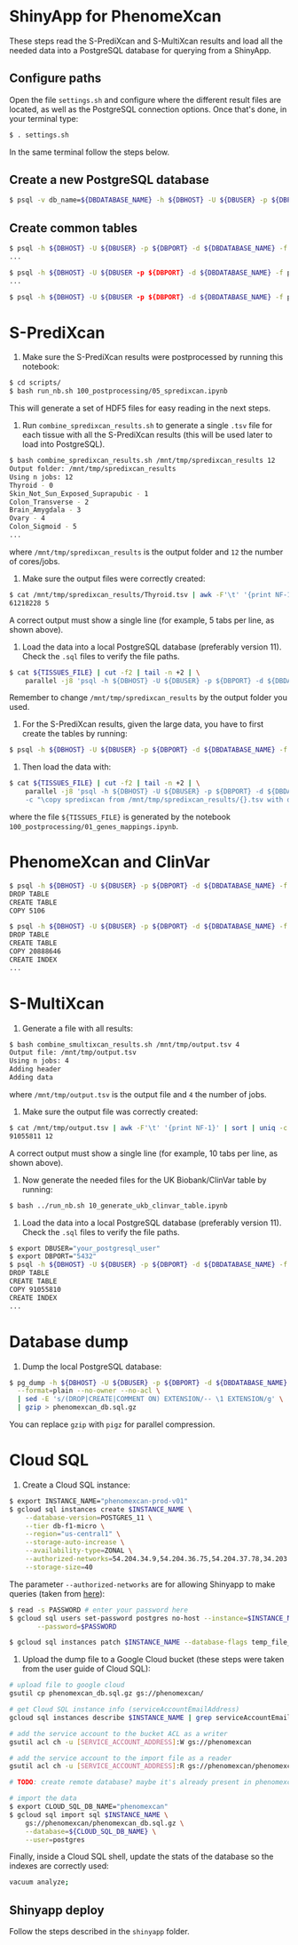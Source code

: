 # ShinyApp for PhenomeXcan
These steps read the S-PrediXcan and S-MultiXcan results and load all the needed data into a PostgreSQL database for
querying from a ShinyApp.

## Configure paths
Open the file `settings.sh` and configure where the different result files are located, as well as the PostgreSQL
connection options. Once that's done, in your terminal type:
```bash
$ . settings.sh
```
In the same terminal follow the steps below.

## Create a new PostgreSQL database
```bash
$ psql -v db_name=${DBDATABASE_NAME} -h ${DBHOST} -U ${DBUSER} -p ${DBPORT} -f postgresql/create_database.sql
```

## Create common tables

```bash
$ psql -h ${DBHOST} -U ${DBUSER} -p ${DBPORT} -d ${DBDATABASE_NAME} -f postgresql/load_phenomexcan_phenos.sql
...

$ psql -h ${DBHOST} -U ${DBUSER -p ${DBPORT} -d ${DBDATABASE_NAME} -f postgresql/load_genes.sql
...

$ psql -h ${DBHOST} -U ${DBUSER -p ${DBPORT} -d ${DBDATABASE_NAME} -f postgresql/load_tissues.sql
```

# S-PrediXcan
1. Make sure the S-PrediXcan results were postprocessed by running this notebook:
```bash
$ cd scripts/
$ bash run_nb.sh 100_postprocessing/05_spredixcan.ipynb
```
This will generate a set of HDF5 files for easy reading in the next steps.

1. Run `combine_spredixcan_results.sh` to generate a single `.tsv` file for each tissue with all the S-PrediXcan
results (this will be used later to load into PostgreSQL).
```bash
$ bash combine_spredixcan_results.sh /mnt/tmp/spredixcan_results 12
Output folder: /mnt/tmp/spredixcan_results
Using n jobs: 12
Thyroid - 0
Skin_Not_Sun_Exposed_Suprapubic - 1
Colon_Transverse - 2
Brain_Amygdala - 3
Ovary - 4
Colon_Sigmoid - 5
...
```
where `/mnt/tmp/spredixcan_results` is the output folder and `12` the number of cores/jobs.

1. Make sure the output files were correctly created:
```bash
$ cat /mnt/tmp/spredixcan_results/Thyroid.tsv | awk -F'\t' '{print NF-1}' | sort | uniq -c
61218228 5
```
A correct output must show a single line (for example, 5 tabs per line, as shown above).

1. Load the data into a local PostgreSQL database (preferably version 11). Check the `.sql`
files to verify the file paths.
```bash
$ cat ${TISSUES_FILE} | cut -f2 | tail -n +2 | \
    parallel -j8 'psql -h ${DBHOST} -U ${DBUSER} -p ${DBPORT} -d ${DBDATABASE_NAME} -c "\copy spredixcan from /mnt/tmp/spredixcan_results/{}.tsv with delimiter as E'"'"'\t'"'"' csv header"'
```
Remember to change `/mnt/tmp/spredixcan_results` by the output folder you used.

1. For the S-PrediXcan results, given the large data, you have to first create the tables by running:
```bash
$ psql -h ${DBHOST} -U ${DBUSER} -p ${DBPORT} -d ${DBDATABASE_NAME} -f postgresql/load_spredixcan.sql
```

1. Then load the data with:
```bash
$ cat ${TISSUES_FILE} | cut -f2 | tail -n +2 | \
    parallel -j8 'psql -h ${DBHOST} -U ${DBUSER} -p ${DBPORT} -d ${DBDATABASE_NAME} \
    -c "\copy spredixcan from /mnt/tmp/spredixcan_results/{}.tsv with delimiter as E'"'"'\t'"'"' csv header"'    
```
where the file `${TISSUES_FILE}` is generated by the notebook `100_postprocessing/01_genes_mappings.ipynb`.


# PhenomeXcan and ClinVar
```bash
$ psql -h ${DBHOST} -U ${DBUSER} -p ${DBPORT} -d ${DBDATABASE_NAME} -f postgresql/load_clinvar_phenos.sql
DROP TABLE
CREATE TABLE
COPY 5106

$ psql -h ${DBHOST} -U ${DBUSER} -p ${DBPORT} -d ${DBDATABASE_NAME} -f postgresql/load_ukb_clinvar.sql
DROP TABLE   
CREATE TABLE 
COPY 20888646
CREATE INDEX 
...
```


# S-MultiXcan

1. Generate a file with all results:
```bash
$ bash combine_smultixcan_results.sh /mnt/tmp/output.tsv 4
Output file: /mnt/tmp/output.tsv
Using n jobs: 4
Adding header
Adding data
```
where `/mnt/tmp/output.tsv` is the output file and `4` the number of jobs.

1. Make sure the output file was correctly created:
```bash
$ cat /mnt/tmp/output.tsv | awk -F'\t' '{print NF-1}' | sort | uniq -c
91055811 12
```
A correct output must show a single line (for example, 10 tabs per line, as shown above).

1. Now generate the needed files for the UK Biobank/ClinVar table by running:
```bash
$ bash ../run_nb.sh 10_generate_ukb_clinvar_table.ipynb
```

1. Load the data into a local PostgreSQL database (preferably version 11). Check the `.sql`
files to verify the file paths.
```bash
$ export DBUSER="your_postgresql_user"
$ export DBPORT="5432"
$ psql -h ${DBHOST} -U ${DBUSER} -p ${DBPORT} -d ${DBDATABASE_NAME} -f postgresql/load_smultixcan.sql
DROP TABLE
CREATE TABLE
COPY 91055810
CREATE INDEX
...
```


# Database dump

1. Dump the local PostgreSQL database:
```bash
$ pg_dump -h ${DBHOST} -U ${DBUSER} -p ${DBPORT} -d ${DBDATABASE_NAME} \
  --format=plain --no-owner --no-acl \
  | sed -E 's/(DROP|CREATE|COMMENT ON) EXTENSION/-- \1 EXTENSION/g' \
  | gzip > phenomexcan_db.sql.gz
```
You can replace `gzip` with `pigz` for parallel compression.


# Cloud SQL

1. Create a Cloud SQL instance:
```bash
$ export INSTANCE_NAME="phenomexcan-prod-v01"
$ gcloud sql instances create $INSTANCE_NAME \
    --database-version=POSTGRES_11 \
    --tier db-f1-micro \
    --region="us-central1" \
    --storage-auto-increase \
    --availability-type=ZONAL \
    --authorized-networks=54.204.34.9,54.204.36.75,54.204.37.78,34.203.76.245,3.217.214.132,34.197.152.155 \
    --storage-size=40
```

The parameter `--authorized-networks` are for allowing Shinyapp to make queries (taken from
[here](https://docs.rstudio.com/shinyapps.io/applications.html#firewalls)):

```bash
$ read -s PASSWORD # enter your password here
$ gcloud sql users set-password postgres no-host --instance=$INSTANCE_NAME \
       --password=$PASSWORD
```

```bash
$ gcloud sql instances patch $INSTANCE_NAME --database-flags temp_file_limit=5048576
```

1. Upload the dump file to a Google Cloud bucket (these steps were taken from the
user guide of Cloud SQL):
```bash
# upload file to google cloud
gsutil cp phenomexcan_db.sql.gz gs://phenomexcan/

# get Cloud SQL instance info (serviceAccountEmailAddress)
gcloud sql instances describe $INSTANCE_NAME | grep serviceAccountEmailAddress

# add the service account to the bucket ACL as a writer
gsutil acl ch -u [SERVICE_ACCOUNT_ADDRESS]:W gs://phenomexcan

# add the service account to the import file as a reader
gsutil acl ch -u [SERVICE_ACCOUNT_ADDRESS]:R gs://phenomexcan/phenomexcan_db.sql.gz

# TODO: create remote database? maybe it's already present in phenomexcan_db.sql.gz

# import the data
$ export CLOUD_SQL_DB_NAME="phenomexcan"
$ gcloud sql import sql $INSTANCE_NAME \
    gs://phenomexcan/phenomexcan_db.sql.gz \
    --database=${CLOUD_SQL_DB_NAME} \
    --user=postgres
```

Finally, inside a Cloud SQL shell, update the stats of the database so the indexes
are correctly used:
```bash
vacuum analyze;
```


## Shinyapp deploy

Follow the steps described in the `shinyapp` folder.
